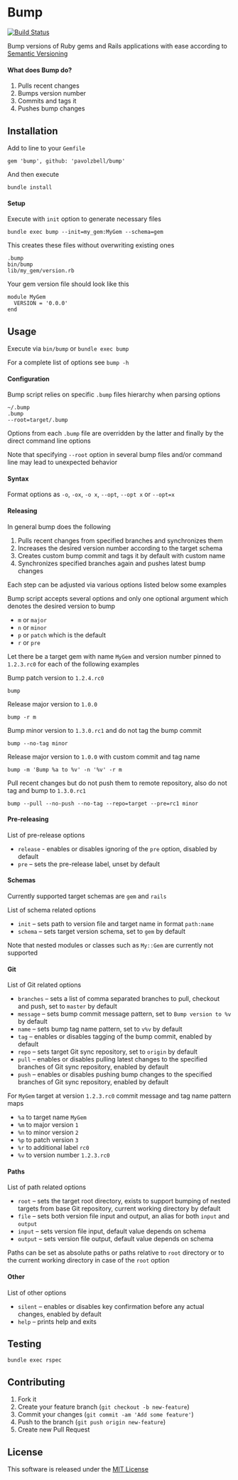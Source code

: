 # Bump

[![Build Status](https://travis-ci.org/pavolzbell/bump.svg)](https://travis-ci.org/pavolzbell/bump)

Bump versions of Ruby gems and Rails applications with ease according to [Semantic Versioning](http://semver.org)

#### What does Bump do?

1. Pulls recent changes
2. Bumps version number
3. Commits and tags it
4. Pushes bump changes

## Installation

Add to line to your `Gemfile`

    gem 'bump', github: 'pavolzbell/bump'

And then execute

    bundle install

#### Setup

Execute with `init` option to generate necessary files

    bundle exec bump --init=my_gem:MyGem --schema=gem

This creates these files without overwriting existing ones

    .bump
    bin/bump
    lib/my_gem/version.rb

Your gem version file should look like this

    module MyGem
      VERSION = '0.0.0'
    end

## Usage

Execute via `bin/bump` or `bundle exec bump`

For a complete list of options see `bump -h`

#### Configuration

Bump script relies on specific `.bump` files hierarchy when parsing options

    ~/.bump
    .bump
    --root=target/.bump

Options from each `.bump` file are overridden by the latter and finally by the direct command line options

Note that specifying `--root` option in several bump files and/or command line may lead to unexpected behavior 

#### Syntax

Format options as `-o`, `-ox`, `-o x`, `--opt`, `--opt x` or `--opt=x`

#### Releasing

In general bump does the following

1. Pulls recent changes from specified branches and synchronizes them
2. Increases the desired version number according to the target schema
3. Creates custom bump commit and tags it by default with custom name
4. Synchronizes specified branches again and pushes latest bump changes 

Each step can be adjusted via various options listed below some examples

Bump script accepts several options and only one optional argument which denotes the desired version to bump 

- `m` or `major`
- `n` or `minor`
- `p` or `patch` which is the default
- `r` or `pre`

Let there be a target gem with name `MyGem` and version number pinned to `1.2.3.rc0` for each of the following examples 

Bump patch version to `1.2.4.rc0`

    bump

Release major version to `1.0.0`

    bump -r m
    
Bump minor version to `1.3.0.rc1` and do not tag the bump commit 

    bump --no-tag minor

Release major version to `1.0.0` with custom commit and tag name

    bump -m 'Bump %a to %v' -n '%v' -r m

Pull recent changes but do not push them to remote repository, also do not tag and bump to `1.3.0.rc1` 

    bump --pull --no-push --no-tag --repo=target --pre=rc1 minor

#### Pre-releasing

List of pre-release options

- `release` - enables or disables ignoring of the `pre` option, disabled by default
- `pre` – sets the pre-release label, unset by default

#### Schemas

Currently supported target schemas are `gem` and `rails`

List of schema related options

- `init` – sets path to version file and target name in format `path:name`
- `schema` – sets target version schema, set to `gem` by default

Note that nested modules or classes such as `My::Gem` are currently not supported

#### Git

List of Git related options

- `branches` – sets a list of comma separated branches to pull, checkout and push, set to `master` by default
- `message` – sets bump commit message pattern, set to `Bump version to %v` by default
- `name` – sets bump tag name pattern, set to `v%v` by default
- `tag` – enables or disables tagging of the bump commit, enabled by default
- `repo` – sets target Git sync repository, set to `origin` by default
- `pull` – enables or disables pulling latest changes to the specified branches of Git sync repository, enabled by default
- `push` – enables or disables pushing bump changes to the specified branches of Git sync repository, enabled by default

For `MyGem` target at version `1.2.3.rc0` commit message and tag name pattern maps

- `%a` to target name `MyGem`
- `%m` to major version `1`
- `%n` to minor version `2`
- `%p` to patch version `3`
- `%r` to additional label `rc0`
- `%v` to version number `1.2.3.rc0`

#### Paths

List of path related options

- `root` – sets the target root directory, exists to support bumping of nested targets from base Git repository, current working directory by default
- `file` – sets both version file input and output, an alias for both `input` and `output` 
- `input` – sets version file input, default value depends on schema
- `output` – sets version file output, default value depends on schema

Paths can be set as absolute paths or paths relative to `root` directory or to the current working directory in case of the `root` option

#### Other

List of other options

- `silent` – enables or disables key confirmation before any actual changes, enabled by default
- `help` – prints help and exits

## Testing

    bundle exec rspec

## Contributing

1. Fork it
2. Create your feature branch (`git checkout -b new-feature`)
3. Commit your changes (`git commit -am 'Add some feature'`)
4. Push to the branch (`git push origin new-feature`)
5. Create new Pull Request

## License

This software is released under the [MIT License](LICENSE.md)
